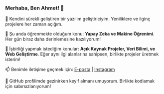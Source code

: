 ### Merhaba, Ben Ahmet! 👋

🚀 Kendini sürekli geliştiren bir yazılım geliştiriciyim. Yeniliklere ve ilginç projelere her zaman açığım.

🌱 Şu anda öğrenmekte olduğum konu: **Yapay Zeka ve Makine Öğrenimi**. Her gün biraz daha derinlemesine kazılıyorum!

💼 İşbirliği yapmak istediğim konular: **Açık Kaynak Projeler, Veri Bilimi, ve Web Geliştirme**. Eğer aynı ilgi alanlarına sahipsen, birlikte projeler üretmek isterim!

📫 Benimle iletişime geçmek için: [E-posta](mailto:blck.ahmet@icloud.com) | [Instagram](https://www.instagram.com/ahmetbalciks_/)

👀 GitHub profilimde gezinirken keyif almanı umuyorum. Birlikte kodlamak için sabırsızlanıyorum!
